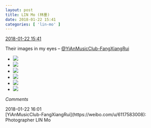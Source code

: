 ```yaml
---
layout: post
title: LIN Mo (林墨)
date: 2018-01-22 15:41
categories: [ 'lin-mo' ]
---
```


<div class="weibo-info">
  <a href="https://weibo.com/6108312042/FFxRfclY2">2018-01-22 15:41</a>
</div>

Their images in my eyes – [@YiAnMusicClub-FangXiangRui](https://weibo.com/u/6117583008)

<!-- more -->

<ul class="weibo-pic-list-2">
  <li class="weibo-pic">
    <a href="https://wx4.sinaimg.cn/mw690/006FnQZYgy1fnpffcbblgj32c02c0b29.jpg"><img src="https://wx4.sinaimg.cn/thumb150/006FnQZYgy1fnpffcbblgj32c02c0b29.jpg"/></a>
  </li>
  <li class="weibo-pic">
    <a href="https://wx3.sinaimg.cn/mw690/006FnQZYgy1fnpffe9proj32c02c04qp.jpg"><img src="https://wx3.sinaimg.cn/thumb150/006FnQZYgy1fnpffe9proj32c02c04qp.jpg"/></a>
  </li>
  <li class="weibo-pic">
    <a href="https://wx3.sinaimg.cn/mw690/006FnQZYgy1fnpffiv1eoj32c02c0e81.jpg"><img src="https://wx3.sinaimg.cn/thumb150/006FnQZYgy1fnpffiv1eoj32c02c0e81.jpg"/></a>
  </li>
  <li class="weibo-pic">
    <a href="https://wx1.sinaimg.cn/mw690/006FnQZYgy1fnpffrkyyvj33vf2ku1l0.jpg"><img src="https://wx1.sinaimg.cn/thumb150/006FnQZYgy1fnpffrkyyvj33vf2ku1l0.jpg"/></a>
  </li>
  <li class="weibo-pic">
    <a href="https://wx2.sinaimg.cn/mw690/006FnQZYgy1fnpffa03ctj342j2gc1l0.jpg"><img src="https://wx2.sinaimg.cn/thumb150/006FnQZYgy1fnpffa03ctj342j2gc1l0.jpg"/></a>
  </li>
  <li class="weibo-pic">
    <a href="https://wx4.sinaimg.cn/mw690/006FnQZYgy1fnpfft916uj31sg2dsnkk.jpg"><img src="https://wx4.sinaimg.cn/thumb150/006FnQZYgy1fnpfft916uj31sg2dsnkk.jpg"/></a>
  </li>
</ul>

*Comments*

<div class="weibo-info">2018-01-22 16:01</div>
[YiAnMusicClub-FangXiangRui](https://weibo.com/u/6117583008): Photographer LIN Mo

